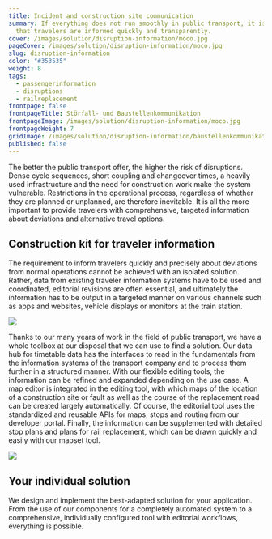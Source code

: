 ```yaml
---
title: Incident and construction site communication
summary: If everything does not run smoothly in public transport, it is crucial
  that travelers are informed quickly and transparently.
cover: /images/solution/disruption-information/moco.jpg
pageCover: /images/solution/disruption-information/moco.jpg
slug: disruption-information
color: "#353535"
weight: 8
tags:
  - passengerinformation
  - disruptions
  - railreplacement
frontpage: false
frontpageTitle: Störfall- und Baustellenkommunikation
frontpageImage: /images/solution/disruption-information/moco.jpg
frontpageWeight: 7
gridImage: /images/solution/disruption-information/baustellenkommunikation.png
published: false
---
```

The better the public transport offer, the higher the risk of disruptions. Dense cycle sequences, short coupling and changeover times, a heavily used infrastructure and the need for construction work make the system vulnerable. Restrictions in the operational process, regardless of whether they are planned or unplanned, are therefore inevitable. It is all the more important to provide travelers with comprehensive, targeted information about deviations and alternative travel options.

## Construction kit for traveler information

The requirement to inform travelers quickly and precisely about deviations from normal operations cannot be achieved with an isolated solution. Rather, data from existing traveler information systems have to be used and coordinated, editorial revisions are often essential, and ultimately the information has to be output in a targeted manner on various channels such as apps and websites, vehicle displays or monitors at the train station.

![](/images/solution/disruption-information/Baustellenkommunikation_01.png)

Thanks to our many years of work in the field of public transport, we have a whole toolbox at our disposal that we can use to find a solution. Our data hub for timetable data has the interfaces to read in the fundamentals from the information systems of the transport company and to process them further in a structured manner. With our flexible editing tools, the information can be refined and expanded depending on the use case. A map editor is integrated in the editing tool, with which maps of the location of a construction site or fault as well as the course of the replacement road can be created largely automatically. Of course, the editorial tool uses the standardized and reusable APIs for maps, stops and routing from our developer portal. Finally, the information can be supplemented with detailed stop plans and plans for rail replacement, which can be drawn quickly and easily with our mapset tool.

![](/images/solution/disruption-information/Baustellenkommunikation_02.png)

## Your individual solution

We design and implement the best-adapted solution for your application. From the use of our components for a completely automated system to a comprehensive, individually configured tool with editorial workflows, everything is possible.